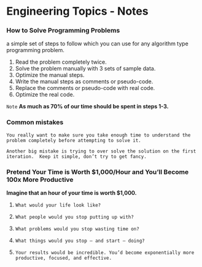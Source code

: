 # Engineering Topics - Notes

### How to Solve Programming Problems

a simple set of steps to follow which you can use for any algorithm type programming problem.

1. Read the problem completely twice.
2. Solve the problem manually with 3 sets of sample data.
3. Optimize the manual steps.
4. Write the manual steps as comments or pseudo-code.
5. Replace the comments or pseudo-code with real code.
6. Optimize the real code.

`Note` **As much as 70% of our time should be spent in steps 1-3.**

### Common mistakes

`You really want to make sure you take enough time to understand the problem completely before attempting to solve it.`

`Another big mistake is trying to over solve the solution on the first iteration.  Keep it simple, don’t try to get fancy.`

### Pretend Your Time is Worth $1,000/Hour and You’ll Become 100x More Productive


**Imagine that an hour of your time is worth $1,000.**

1. `What would your life look like?`

2. `What people would you stop putting up with?`

3. `What problems would you stop wasting time on?`

4. `What things would you stop — and start — doing?`

5. `Your results would be incredible. You’d become exponentially more productive, focused, and effective.`
